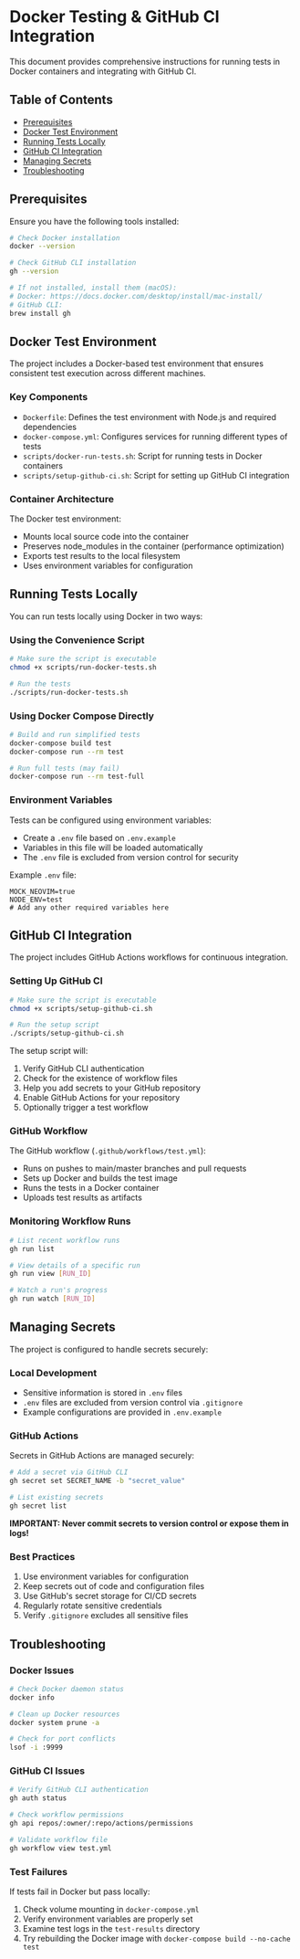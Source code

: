 # Docker Testing & GitHub CI Integration

This document provides comprehensive instructions for running tests in Docker containers and integrating with GitHub CI.

## Table of Contents
- [Prerequisites](#prerequisites)
- [Docker Test Environment](#docker-test-environment)
- [Running Tests Locally](#running-tests-locally)
- [GitHub CI Integration](#github-ci-integration)
- [Managing Secrets](#managing-secrets)
- [Troubleshooting](#troubleshooting)

## Prerequisites

Ensure you have the following tools installed:

```bash
# Check Docker installation
docker --version

# Check GitHub CLI installation
gh --version

# If not installed, install them (macOS):
# Docker: https://docs.docker.com/desktop/install/mac-install/
# GitHub CLI:
brew install gh
```

## Docker Test Environment

The project includes a Docker-based test environment that ensures consistent test execution across different machines.

### Key Components

- `Dockerfile`: Defines the test environment with Node.js and required dependencies
- `docker-compose.yml`: Configures services for running different types of tests
- `scripts/docker-run-tests.sh`: Script for running tests in Docker containers
- `scripts/setup-github-ci.sh`: Script for setting up GitHub CI integration

### Container Architecture

The Docker test environment:
- Mounts local source code into the container
- Preserves node_modules in the container (performance optimization)
- Exports test results to the local filesystem
- Uses environment variables for configuration

## Running Tests Locally

You can run tests locally using Docker in two ways:

### Using the Convenience Script

```bash
# Make sure the script is executable
chmod +x scripts/run-docker-tests.sh

# Run the tests
./scripts/run-docker-tests.sh
```

### Using Docker Compose Directly

```bash
# Build and run simplified tests
docker-compose build test
docker-compose run --rm test

# Run full tests (may fail)
docker-compose run --rm test-full
```

### Environment Variables

Tests can be configured using environment variables:

- Create a `.env` file based on `.env.example`
- Variables in this file will be loaded automatically
- The `.env` file is excluded from version control for security

Example `.env` file:
```
MOCK_NEOVIM=true
NODE_ENV=test
# Add any other required variables here
```

## GitHub CI Integration

The project includes GitHub Actions workflows for continuous integration.

### Setting Up GitHub CI

```bash
# Make sure the script is executable
chmod +x scripts/setup-github-ci.sh

# Run the setup script
./scripts/setup-github-ci.sh
```

The setup script will:
1. Verify GitHub CLI authentication
2. Check for the existence of workflow files
3. Help you add secrets to your GitHub repository
4. Enable GitHub Actions for your repository
5. Optionally trigger a test workflow

### GitHub Workflow

The GitHub workflow (`.github/workflows/test.yml`):
- Runs on pushes to main/master branches and pull requests
- Sets up Docker and builds the test image
- Runs the tests in a Docker container
- Uploads test results as artifacts

### Monitoring Workflow Runs

```bash
# List recent workflow runs
gh run list

# View details of a specific run
gh run view [RUN_ID]

# Watch a run's progress
gh run watch [RUN_ID]
```

## Managing Secrets

The project is configured to handle secrets securely:

### Local Development

- Sensitive information is stored in `.env` files
- `.env` files are excluded from version control via `.gitignore`
- Example configurations are provided in `.env.example`

### GitHub Actions

Secrets in GitHub Actions are managed securely:

```bash
# Add a secret via GitHub CLI
gh secret set SECRET_NAME -b "secret_value"

# List existing secrets
gh secret list
```

**IMPORTANT: Never commit secrets to version control or expose them in logs!**

### Best Practices

1. Use environment variables for configuration
2. Keep secrets out of code and configuration files
3. Use GitHub's secret storage for CI/CD secrets
4. Regularly rotate sensitive credentials
5. Verify `.gitignore` excludes all sensitive files

## Troubleshooting

### Docker Issues

```bash
# Check Docker daemon status
docker info

# Clean up Docker resources
docker system prune -a

# Check for port conflicts
lsof -i :9999
```

### GitHub CI Issues

```bash
# Verify GitHub CLI authentication
gh auth status

# Check workflow permissions
gh api repos/:owner/:repo/actions/permissions

# Validate workflow file
gh workflow view test.yml
```

### Test Failures

If tests fail in Docker but pass locally:
1. Check volume mounting in `docker-compose.yml`
2. Verify environment variables are properly set
3. Examine test logs in the `test-results` directory
4. Try rebuilding the Docker image with `docker-compose build --no-cache test`
